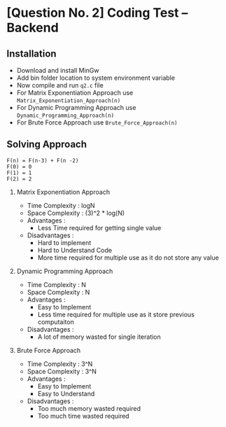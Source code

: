 # [Question No. 2] Coding Test – Backend

## Installation

- Download and install MinGw
- Add bin folder location to system environment variable
- Now compile and run `q2.c` file
- For Matrix Exponentiation Approach use `Matrix_Exponentiation_Approach(n)`
- For Dynamic Programming Approach use `Dynamic_Programming_Approach(n)`
- For Brute Force Approach use `Brute_Force_Approach(n)`

## Solving Approach

```
F(n) = F(n-3) + F(n -2)
F(0) = 0
F(1) = 1
F(2) = 2
```

1. Matrix Exponentiation Approach

   - Time Complexity : logN
   - Space Complexity : (3)^2 \* log(N)
   - Advantages :
     - Less Time required for getting single value
   - Disadvantages :
     - Hard to implement
     - Hard to Understand Code
     - More time required for multiple use as it do not store any value

2. Dynamic Programming Approach

   - Time Complexity : N
   - Space Complexity : N
   - Advantages :
     - Easy to Implement
     - Less time required for multiple use as it store previous computaiton
   - Disadvantages :
     - A lot of memory wasted for single iteration

3. Brute Force Approach

   - Time Complexity : 3^N
   - Space Complexity : 3^N
   - Advantages :
     - Easy to Implement
     - Easy to Understand
   - Disadvantages :
     - Too much memory wasted required
     - Too much time wasted required

